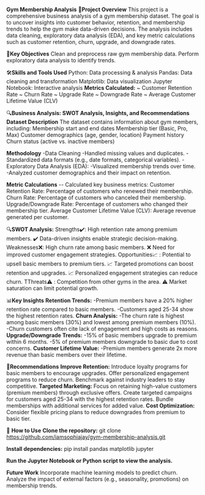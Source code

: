 **Gym Membership Analysis**
📌**Project Overview**
This project is a comprehensive business analysis of a gym membership dataset. The goal is to uncover insights into customer behavior, retention, and membership trends to help the gym make data-driven decisions. The analysis includes data cleaning, exploratory data analysis (EDA), and key metric calculations such as customer retention, churn, upgrade, and downgrade rates.

🎯**Key Objectives**
Clean and preprocess raw gym membership data.
Perform exploratory data analysis to identify trends.

🛠️**Skills and Tools Used**
 Python: Data processing & analysis
 Pandas: Data cleaning and transformation
 Matplotlib: Data visualization
 Jupyter Notebook: Interactive analysis
**Metrics Calculated:**
~ Customer Retention Rate
~ Churn Rate
~ Upgrade Rate
~ Downgrade Rate
~ Average Customer Lifetime Value (CLV)

🔍**Business Analysis: SWOT Analysis, Insights, and Recommendations**
**Dataset Description**
The dataset contains information about gym members, including:
Membership start and end dates
Membership tier (Basic, Pro, Max)
Customer demographics (age, gender, location)
Payment history
Churn status (active vs. inactive members)

**Methodology**
-Data Cleaning
-Handled missing values and duplicates.
-Standardized data formats (e.g., date formats, categorical variables).
-Exploratory Data Analysis (EDA):
-Visualized membership trends over time.
-Analyzed customer demographics and their impact on retention.

**Metric Calculations**
-- Calculated key business metrics:
Customer Retention Rate: Percentage of customers who renewed their membership.
Churn Rate: Percentage of customers who canceled their membership.
Upgrade/Downgrade Rate: Percentage of customers who changed their membership tier.
Average Customer Lifetime Value (CLV): Average revenue generated per customer.

🔍**SWOT Analysis:**
Strengths✔️: High retention rate among premium members.
✔️ Data-driven insights enable strategic decision-making.
Weaknesses❌: High churn rate among basic members.
❌ Need for improved customer engagement strategies.
Opportunities📈 : Potential to upsell basic members to premium tiers.
📈 Targeted promotions can boost retention and upgrades.
📈 Personalized engagement strategies can reduce churn.
TThreats⚠️ : Competition from other gyms in the area.
⚠️ Market saturation can limit potential growth.

📊**Key Insights**
**Retention Trends:**
-Premium members have a 20% higher retention rate compared to basic members.
-Customers aged 25-34 show the highest retention rates.
**Churn Analysis:**
-The churn rate is highest among basic members (30%) and lowest among premium members (10%).
-Churn customers often cite lack of engagement and high costs as reasons.
**Upgrade/Downgrade Trends:**
-15% of basic members upgrade to premium within 6 months.
-5% of premium members downgrade to basic due to cost concerns.
**Customer Lifetime Value:**
-Premium members generate 2x more revenue than basic members over their lifetime.

📌**Recommendations**
**Improve Retention:**
Introduce loyalty programs for basic members to encourage upgrades.
Offer personalized engagement programs to reduce churn.
Benchmark against industry leaders to stay competitive.
**Targeted Marketing:**
Focus on retaining high-value customers (premium members) through exclusive offers.
Create targeted campaigns for customers aged 25-34 with the highest retention rates.
Bundle memberships with additional services for added value.
**Cost Optimization:**
Consider flexible pricing plans to reduce downgrades from premium to basic tier.

🚀 **How to Use**
**Clone the repository:**
git clone https://github.com/iamsophiajay/gym-membership-analysis.git

**Install dependencies:**
pip install pandas matplotlib jupyter

**Run the Jupyter Notebook or Python script to view the analysis.**


**Future Work**
Incorporate machine learning models to predict churn.
Analyze the impact of external factors (e.g., seasonality, promotions) on membership trends.
